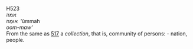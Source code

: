 H523  
אמּה  
אוּמַּה ‎ ‘ûmmah  
*oom-maw‘*  
From the same as [517](h0517) a *collection*, that is, community of
persons: - nation, people.  
